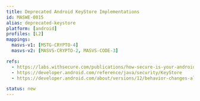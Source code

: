 ```yaml
---
title: Deprecated Android KeyStore Implementations
id: MASWE-0015
alias: deprecated-keystore
platform: [android]
profiles: [L2]
mappings:
  masvs-v1: [MSTG-CRYPTO-4]
  masvs-v2: [MASVS-CRYPTO-2, MASVS-CODE-3]

refs:
  - https://labs.withsecure.com/publications/how-secure-is-your-android-keystore-authentication
  - https://developer.android.com/reference/java/security/KeyStore
  - https://developer.android.com/about/versions/12/behavior-changes-all#bouncy-castle

status: new
---
```


